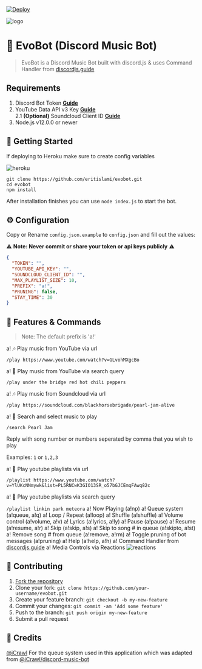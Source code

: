 [![Deploy](https://www.herokucdn.com/deploy/button.svg)](https://heroku.com/deploy?template=https://github.com/eritislami/evobot)

![logo](https://repository-images.githubusercontent.com/186841818/8aa95700-7730-11e9-84be-e80f28520325)

# 🤖 EvoBot (Discord Music Bot)
> EvoBot is a Discord Music Bot built with discord.js & uses Command Handler from [discordjs.guide](https://discordjs.guide)

## Requirements

1. Discord Bot Token **[Guide](https://discordjs.guide/preparations/setting-up-a-bot-application.html#creating-your-bot)**
2. YouTube Data API v3 Key **[Guide](https://developers.google.com/youtube/v3/getting-started)**  
2.1 **(Optional)** Soundcloud Client ID **[Guide](https://github.com/zackradisic/node-soundcloud-downloader#client-id)**
3. Node.js v12.0.0 or newer

## 🚀 Getting Started

If deploying to Heroku make sure to create config variables

![heroku](https://i.imgur.com/iaoUePg.png?1)

```
git clone https://github.com/eritislami/evobot.git
cd evobot
npm install
```

After installation finishes you can use `node index.js` to start the bot.

## ⚙️ Configuration

Copy or Rename `config.json.example` to `config.json` and fill out the values:

⚠️ **Note: Never commit or share your token or api keys publicly** ⚠️

```json
{
  "TOKEN": "",
  "YOUTUBE_API_KEY": "",
  "SOUNDCLOUD_CLIENT_ID": "",
  "MAX_PLAYLIST_SIZE": 10,
  "PREFIX": "a!",
  "PRUNING": false,
  "STAY_TIME": 30
}
```

## 📝 Features & Commands

> Note: The default prefix is 'a!'

a! 🎶 Play music from YouTube via url

`/play https://www.youtube.com/watch?v=GLvohMXgcBo`

a! 🔎 Play music from YouTube via search query

`/play under the bridge red hot chili peppers`

a! 🎶 Play music from Soundcloud via url

`/play https://soundcloud.com/blackhorsebrigade/pearl-jam-alive`

a! 🔎 Search and select music to play

`/search Pearl Jam`

Reply with song number or numbers seperated by comma that you wish to play

Examples: `1` or `1,2,3`

a! 📃 Play youtube playlists via url

`/playlist https://www.youtube.com/watch?v=YlUKcNNmywk&list=PL5RNCwK3GIO13SR_o57bGJCEmqFAwq82c`

a! 🔎 Play youtube playlists via search query

`/playlist linkin park meteora`
a! Now Playing (a!np)
a! Queue system (a!queue, a!q)
a! Loop / Repeat (a!loop)
a! Shuffle (a!shuffle)
a! Volume control (a!volume, a!v)
a! Lyrics (a!lyrics, a!ly)
a! Pause (a!pause)
a! Resume (a!resume, a!r)
a! Skip (a!skip, a!s)
a! Skip to song # in queue (a!skipto, a!st)
a! Remove song # from queue (a!remove, a!rm)
a! Toggle pruning of bot messages (a!pruning)
a! Help (a!help, a!h)
a! Command Handler from [discordjs.guide](https://discordjs.guide/)
a! Media Controls via Reactions
![reactions](https://i.imgur.com/j7CevsH.png)

## 🤝 Contributing

1. [Fork the repository](https://github.com/eritislami/evobot/fork)
2. Clone your fork: `git clone https://github.com/your-username/evobot.git`
3. Create your feature branch: `git checkout -b my-new-feature`
4. Commit your changes: `git commit -am 'Add some feature'`
5. Push to the branch: `git push origin my-new-feature`
6. Submit a pull request

## 📝 Credits

[@iCrawl](https://github.com/iCrawl) For the queue system used in this application which was adapted from [@iCrawl/discord-music-bot](https://github.com/iCrawl/discord-music-bot)